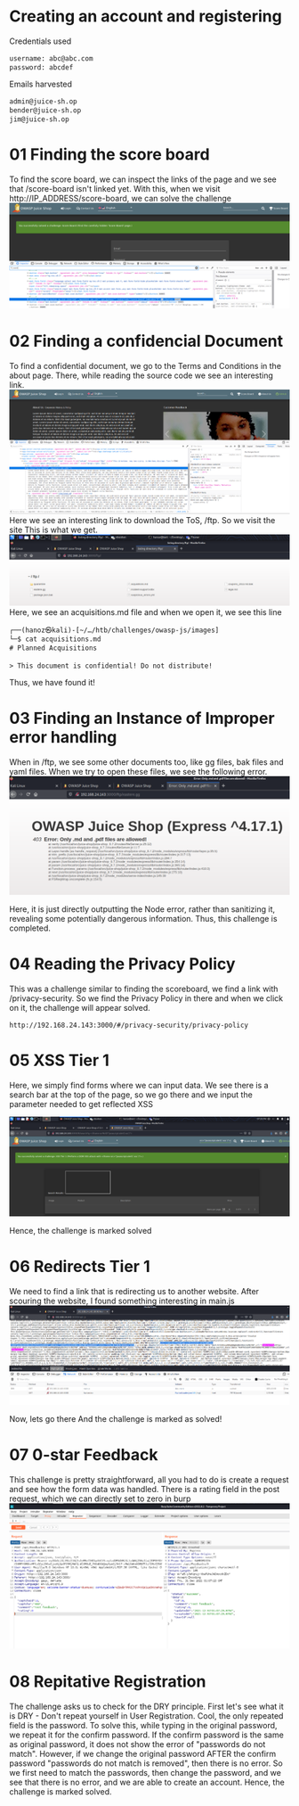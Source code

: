 # Creating an account and registering
Credentials used 
```text
username: abc@abc.com
password: abcdef
```
Emails harvested
```text
admin@juice-sh.op
bender@juice-sh.op
jim@juice-sh.op
```

# 01 Finding the score board
To find the score board, we can inspect the links of the page and we see that /score-board isn't linked yet. With this, when we visit 
http://IP_ADDRESS/score-board, we can solve the challenge
![Score Board](https://github.com/HanozDar/challenges/blob/master/owasp-js/images/score-board.png)

# 02 Finding a confidencial Document
To find a confidential document, we go to the Terms and Conditions in the about page. There, while reading the source code we see an interesting link.
![Finding Document](https://github.com/HanozDar/challenges/blob/master/owasp-js/images/finding-document-1.png)
Here we see an interesting link to download the ToS, /ftp. So we visit the site
This is what we get. 
![Finding Document 2](https://github.com/HanozDar/challenges/blob/master/owasp-js/images/finding-document-2.png)
Here, we see an acquisitions.md file and when we open it, we see this line 
```text
┌──(hanoz㉿kali)-[~/…/htb/challenges/owasp-js/images]
└─$ cat acquisitions.md            
# Planned Acquisitions

> This document is confidential! Do not distribute!
```
Thus, we have found it!

# 03 Finding an Instance of Improper error handling

When in /ftp, we see some other documents too, like gg files, bak files and yaml files. When we try to open these files, we see the following error. 
![Improper Error Handling](https://github.com/HanozDar/challenges/blob/master/owasp-js/images/improper-error-handling.png)

Here, it is just directly outputting the Node error, rather than sanitizing it, revealing some potentially dangerous information. 
Thus, this challenge is completed. 

# 04 Reading the Privacy Policy
This was a challenge similar to finding the scoreboard, we find a link with 
/privacy-security.
So we find the Privacy Policy in there and when we click on it, the challenge will appear solved.
```text
http://192.168.24.143:3000/#/privacy-security/privacy-policy
```

# 05 XSS Tier 1
Here, we simply find forms where we can input data. We see there is a search bar at the top of the page, so we go there and we input the parameter needed to get reflected XSS

![XSS Tier 1](https://github.com/HanozDar/challenges/blob/master/owasp-js/images/xss-tier-1.png)

Hence, the challenge is marked solved

# 06 Redirects Tier 1
We need to find a link that is redirecting us to another website. After scouring the website, I found something interesting in main.js
![Redirect crypto wallet](https://github.com/HanozDar/challenges/blob/master/owasp-js/images/redirect-crypto-wallets.png)

Now, lets go there
And the challenge is marked as solved!

# 07 0-star Feedback
This challenge is pretty straightforward, all you had to do is create a request and see how the form data was handled. There is a rating field in the post request, which we can directly set to zero in burp
![zero star rating](https://github.com/HanozDar/challenges/blob/master/owasp-js/images/0-star-rating.png)

# 08 Repitative Registration
The challenge asks us to check for the DRY principle. First let's see what it is
DRY - Don't repeat yourself in User Registration.
Cool, the only repeated field is the password.
To solve this, while typing in the original password, we repeat it for the confirm password. If the confirm password is the same as original password, it does not show the error of "passwords do not match". However, if we change the original password AFTER the confirm password "passwords do not match is removed", then there is no error. 
So we first need to match the passwords, then change the password, and we see that there is no error, and we are able to create an account. 
Hence, the challenge is marked solved. 

